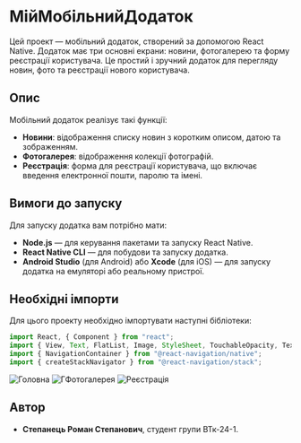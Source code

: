 
# МійМобільнийДодаток

Цей проект — мобільний додаток, створений за допомогою React Native. Додаток має три основні екрани: новини, фотогалерею та форму реєстрації користувача. Це простий і зручний додаток для перегляду новин, фото та реєстрації нового користувача.

## Опис

Мобільний додаток реалізує такі функції:
- **Новини**: відображення списку новин з коротким описом, датою та зображенням.
- **Фотогалерея**: відображення колекції фотографій.
- **Реєстрація**: форма для реєстрації користувача, що включає введення електронної пошти, паролю та імені.

## Вимоги до запуску

Для запуску додатка вам потрібно мати:
- **Node.js** — для керування пакетами та запуску React Native.
- **React Native CLI** — для побудови та запуску додатка.
- **Android Studio** (для Android) або **Xcode** (для iOS) — для запуску додатка на емуляторі або реальному пристрої.


## Необхідні імпорти

Для цього проекту необхідно імпортувати наступні бібліотеки:

```js
import React, { Component } from "react";
import { View, Text, FlatList, Image, StyleSheet, TouchableOpacity, TextInput } from "react-native";
import { NavigationContainer } from "@react-navigation/native";
import { createStackNavigator } from "@react-navigation/stack";
```

![Головна](assets/Головна.png)
![ГФотогалерея](assets/Фотогалерея.png)
![Реєстрація](assets/Реєстрація.png)

## Автор

- **Степанець Роман Степанович**, студент групи ВТк-24-1.
